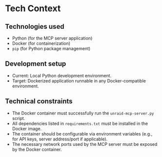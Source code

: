 # Tech Context

## Technologies used

- Python (for the MCP server application)
- Docker (for containerization)
- `pip` (for Python package management)

## Development setup

- Current: Local Python development environment.
- Target: Dockerized application runnable in any Docker-compatible environment.

## Technical constraints

- The Docker container must successfully run the `unraid-mcp-server.py` script.
- All dependencies listed in `requirements.txt` must be installed in the Docker image.
- The container should be configurable via environment variables (e.g., for API keys, server address/port if applicable).
- The necessary network ports used by the MCP server must be exposed by the Docker container.

